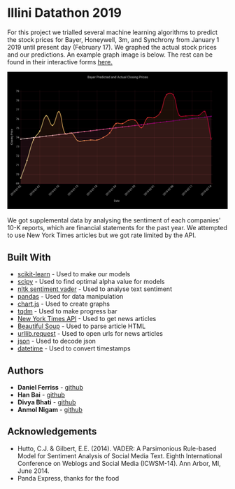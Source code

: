 # Illini Datathon 2019

For this project we trialled several machine learning algorithms to predict the stock prices for Bayer, Honeywell, 3m, and Synchrony from January 1 2019 until present day (February 17). We graphed the actual stock prices and our predictions. An example graph image is below. The rest can be found in their interactive forms [here.](https://www.divyabhati.com/datathon)

![Bayer Graph](https://github.com/DivyaBhati/IlliniDatathon2019/blob/master/Bayer.png)

We got supplemental data by analysing the sentiment of each companies' 10-K reports, which are financial statements for the past year. We attempted to use New York Times articles but we got rate limited by the API.


## Built With

* [scikit-learn](https://scikit-learn.org/stable/) - Used to make our models
* [scipy](https://www.scipy.org/) - Used to find optimal alpha value for models
* [nltk sentiment vader](https://www.nltk.org/_modules/nltk/sentiment/vader.html) - Used to analyse text sentiment
* [pandas](https://pandas.pydata.org/) - Used for data manipulation
* [chart.js](https://www.chartjs.org/) - Used to create graphs
* [tqdm](https://pypi.python.org/pypi/tqdm) - Used to make progress bar
* [New York Times API](https://developer.nytimes.com/) - Used to get news articles
* [Beautiful Soup](https://www.crummy.com/software/BeautifulSoup/) - Used to parse article HTML
* [urllib.request](https://docs.python.org/3/library/urllib.request.html) - Used to open urls for news articles
* [json](https://docs.python.org/3/library/json.html) - Used to decode json
* [datetime](https://docs.python.org/2/library/datetime.html) - Used to convert timestamps





## Authors

* **Daniel Ferriss** - [github](https://github.com/danielferriss)
* **Han Bai** - [github](https://github.com/hanbai2)
* **Divya Bhati** - [github](https://github.com/DivyaBhati)
* **Anmol Nigam** - [github](https://github.com/the-master-guy)

## Acknowledgements

* Hutto, C.J. & Gilbert, E.E. (2014). VADER: A Parsimonious Rule-based Model for
Sentiment Analysis of Social Media Text. Eighth International Conference on
Weblogs and Social Media (ICWSM-14). Ann Arbor, MI, June 2014.
* Panda Express, thanks for the food
